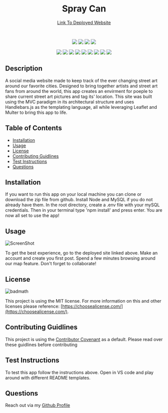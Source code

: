 <h1 align="center">Spray Can</h1>

<p align="center">
    <a target="_blank" href="https://enigmatic-cliffs-72783.herokuapp.com/">Link To Deployed Website</a>
</p>

<br />

<p align="center">
    <img src="https://img.shields.io/badge/license-MIT-blue" />
    <img src="https://img.shields.io/github/repo-size/jonathanprill/spray-can-project-2" />
    <!-- <img src="https://img.shields.io/github/languages/top/jonathanprill/spray-can-project-2"  />  -->
    <img src="https://img.shields.io/github/issues/jonathanprill/spray-can-project-2" />
    <img src="https://img.shields.io/github/last-commit/jonathanprill/spray-can-project-2" >
</p>

<p align="center">
    <img src="https://img.shields.io/badge/Handlebars-orange"  />
    <img src="https://img.shields.io/badge/npm-red" />
    <img src="https://img.shields.io/badge/-heroku-purple" />
    <img src="https://img.shields.io/badge/-sequelize-blue" >
    <img src="https://img.shields.io/badge/mySQL-orange"  />
    <img src="https://img.shields.io/badge/-node.js-green" />
    <img src="https://img.shields.io/badge/-Insomnia-purple" />
    <img src="https://img.shields.io/badge/-Leaflet-green" />
    <img src="https://img.shields.io/badge/-Multer-red" />
</p>


## Description

A social media website made to keep track of the ever changing street art around our favorite cities. Designed to bring together artists and street art fans from around the world, this app creates an envirment for poeple to share current street art pictures and tag its' location. This site was built using the MVC paradigm in its architectural structure and uses Handlebars.js as the templating language, all while leveraging Leaflet and Multer to bring this app to life.


## Table of Contents 

- [Installation](#installation)
- [Usage](#usage)
- [License](#license)
- [Contributing Guidlines](#contributing-guidlines)
- [Test Instructions](#test-instructions)
- [Questions](#questions)

## Installation

If you want to run this app on your local machine you can clone or download the zip file from github. Install Node and MySQL if you do not already have them. In the root directory, create a .env file with your mySQL credentials. Then in your terminal type 'npm install' and press enter. You are now all set to use the app!

## Usage

![ScreenShot](/assets/images/hacker-forum-Animation.gif "screenshot1")

To get the best experience, go to the deployed site linked above. Make an account and create you first post. Spend a few minutes browsing around our map feature. Don't forget to collaborate!

## License

![badmath](https://img.shields.io/badge/license-MIT-blue)

This project is using the MIT license. For more information on this and other licenses please reference: [https://choosealicense.com/](https://choosealicense.com/).

## Contributing Guidlines

This project is using the [Contributor Covenant](https://www.contributor-covenant.org/) as a default. Please read over these guidlines before contributing
    
## Test Instructions

To test this app follow the instructions above. Open in VS code and play around with different README templates.

## Questions
Reach out via my [Github Profile](https://github.com/jonathanprill)
